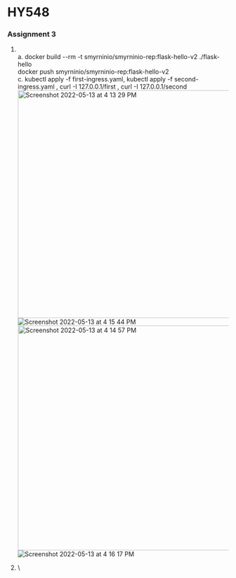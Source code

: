 # **HY548**
### Assignment 3

1. \
    a. docker build --rm -t smyrninio/smyrninio-rep:flask-hello-v2 ./flask-hello \
       docker push smyrninio/smyrninio-rep:flask-hello-v2 \
    c. kubectl apply -f first-ingress.yaml, kubectl apply -f second-ingress.yaml ,  curl -I 127.0.0.1/first ,  curl -I 127.0.0.1/second
    <img width="519" alt="Screenshot 2022-05-13 at 4 13 29 PM" src="https://user-images.githubusercontent.com/57632772/168291657-60c3dc91-862c-4e8e-842e-9004a0287575.png">
    ![Screenshot 2022-05-13 at 4 15 44 PM](https://user-images.githubusercontent.com/57632772/168291941-d153fe0c-2626-4ca0-8fb3-6e81c84f7bf0.png)
    <img width="512" alt="Screenshot 2022-05-13 at 4 14 57 PM" src="https://user-images.githubusercontent.com/57632772/168291766-4d2ddafe-0034-4bb5-a2f5-e72227478d58.png">
    ![Screenshot 2022-05-13 at 4 16 17 PM](https://user-images.githubusercontent.com/57632772/168292018-291a27b5-0695-4775-bb7a-2e75e06a670c.png)


    
    
2. \


